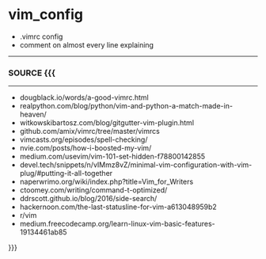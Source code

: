 # vim_config
- .vimrc config
- comment on almost every line explaining
------------------------------------------------------------
### SOURCE {{{
------------------------------------------------------------

 * dougblack.io/words/a-good-vimrc.html
 * realpython.com/blog/python/vim-and-python-a-match-made-in-heaven/
 * witkowskibartosz.com/blog/gitgutter-vim-plugin.html
 * github.com/amix/vimrc/tree/master/vimrcs
 * vimcasts.org/episodes/spell-checking/
 * nvie.com/posts/how-i-boosted-my-vim/
 * medium.com/usevim/vim-101-set-hidden-f78800142855
 * devel.tech/snippets/n/vIMmz8vZ/minimal-vim-configuration-with-vim-plug/#putting-it-all-together
 * naperwrimo.org/wiki/index.php?title=Vim_for_Writers
 * ctoomey.com/writing/command-t-optimized/
 * ddrscott.github.io/blog/2016/side-search/
 * hackernoon.com/the-last-statusline-for-vim-a613048959b2
 * r/vim
 * medium.freecodecamp.org/learn-linux-vim-basic-features-19134461ab85

 }}}
